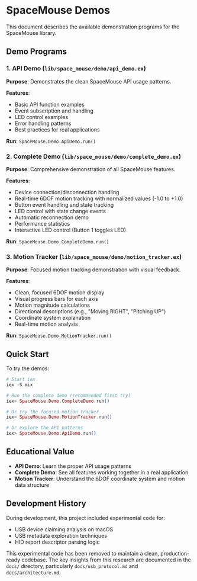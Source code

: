 # SpaceMouse Demos

This document describes the available demonstration programs for the SpaceMouse library.

## Demo Programs

### 1. API Demo (`lib/space_mouse/demo/api_demo.ex`)

**Purpose**: Demonstrates the clean SpaceMouse API usage patterns.

**Features**:
- Basic API function examples
- Event subscription and handling
- LED control examples
- Error handling patterns
- Best practices for real applications

**Run**: `SpaceMouse.Demo.ApiDemo.run()`

### 2. Complete Demo (`lib/space_mouse/demo/complete_demo.ex`)

**Purpose**: Comprehensive demonstration of all SpaceMouse features.

**Features**:
- Device connection/disconnection handling
- Real-time 6DOF motion tracking with normalized values (-1.0 to +1.0)
- Button event handling and state tracking
- LED control with state change events
- Automatic reconnection demo
- Performance statistics
- Interactive LED control (Button 1 toggles LED)

**Run**: `SpaceMouse.Demo.CompleteDemo.run()`

### 3. Motion Tracker (`lib/space_mouse/demo/motion_tracker.ex`)

**Purpose**: Focused motion tracking demonstration with visual feedback.

**Features**:
- Clean, focused 6DOF motion display
- Visual progress bars for each axis
- Motion magnitude calculations
- Directional descriptions (e.g., "Moving RIGHT", "Pitching UP")
- Coordinate system explanation
- Real-time motion analysis

**Run**: `SpaceMouse.Demo.MotionTracker.run()`

## Quick Start

To try the demos:

```elixir
# Start iex
iex -S mix

# Run the complete demo (recommended first try)
iex> SpaceMouse.Demo.CompleteDemo.run()

# Or try the focused motion tracker
iex> SpaceMouse.Demo.MotionTracker.run()

# Or explore the API patterns
iex> SpaceMouse.Demo.ApiDemo.run()
```

## Educational Value

- **API Demo**: Learn the proper API usage patterns
- **Complete Demo**: See all features working together in a real application
- **Motion Tracker**: Understand the 6DOF coordinate system and motion data structure

## Development History

During development, this project included experimental code for:

- USB device claiming analysis on macOS  
- USB metadata exploration techniques
- HID report descriptor parsing logic

This experimental code has been removed to maintain a clean, production-ready codebase. The key insights from this research are documented in the `docs/` directory, particularly `docs/usb_protocol.md` and `docs/architecture.md`.
